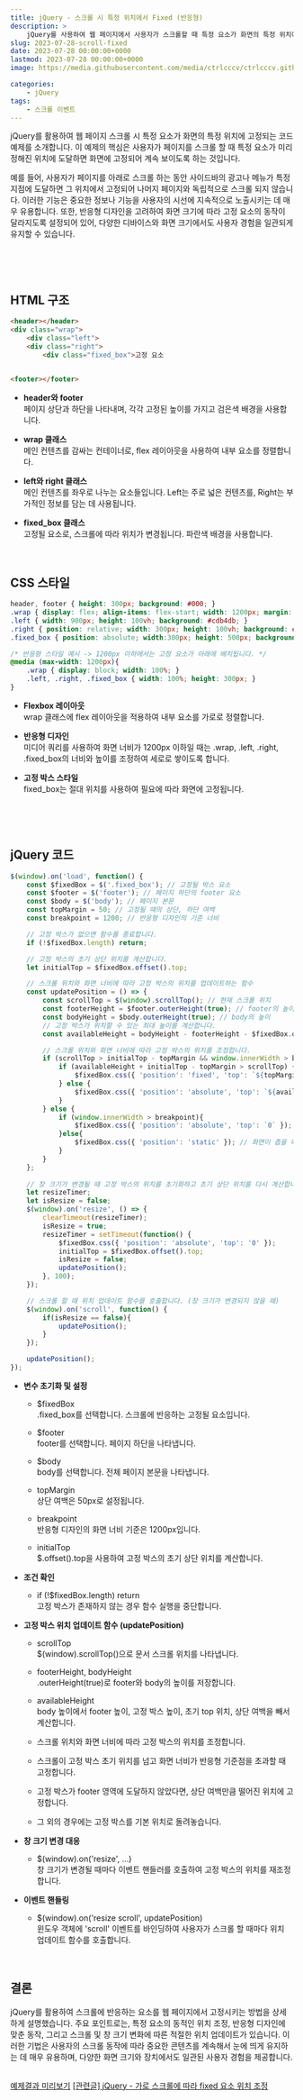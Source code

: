```yaml
---
title: jQuery - 스크롤 시 특정 위치에서 Fixed (반응형)
description: >  
    jQuery를 사용하여 웹 페이지에서 사용자가 스크롤할 때 특정 요소가 화면의 특정 위치에 고정되는 방법을 설명합니다. 반응형 디자인을 고려한 이 예제는 HTML 구조, CSS 스타일, jQuery 코드를 자세히 다루며, 스크롤 및 창 크기 변경에 반응하는 동적인 웹 페이지 기능 구현을 보여줍니다.
slug: 2023-07-28-scroll-fixed
date: 2023-07-28 00:00:00+0000
lastmod: 2023-07-28 00:00:00+0000
image: https://media.githubusercontent.com/media/ctrlcccv/ctrlcccv.github.io/master/assets/img/post/2023-07-28-scroll-fixed.webp

categories:
    - jQuery
tags:
    - 스크롤 이벤트
---
```

jQuery를 활용하여 웹 페이지 스크롤 시 특정 요소가 화면의 특정 위치에 고정되는 코드 예제를 소개합니다. 이 예제의 핵심은 사용자가 페이지를 스크롤 할 때 특정 요소가 미리 정해진 위치에 도달하면 화면에 고정되어 계속 보이도록 하는 것입니다.   

예를 들어, 사용자가 페이지를 아래로 스크롤 하는 동안 사이드바의 광고나 메뉴가 특정 지점에 도달하면 그 위치에서 고정되어 나머지 페이지와 독립적으로 스크롤 되지 않습니다. 이러한 기능은 중요한 정보나 기능을 사용자의 시선에 지속적으로 노출시키는 데 매우 유용합니다. 또한, 반응형 디자인을 고려하여 화면 크기에 따라 고정 요소의 동작이 달라지도록 설정되어 있어, 다양한 디바이스와 화면 크기에서도 사용자 경험을 일관되게 유지할 수 있습니다.  

<br>

<ins class="adsbygoogle"
     style="display:block; text-align:center;"
     data-ad-layout="in-article"
     data-ad-format="fluid"
     data-ad-client="ca-pub-8535540836842352"
     data-ad-slot="2974559225"></ins>
<script>
     (adsbygoogle = window.adsbygoogle || []).push({});
</script>


<br>

## HTML 구조
```html
<header></header>
<div class="wrap">
    <div class="left">
    <div class="right">
        <div class="fixed_box">고정 요소
    

<footer></footer>
```
* **header와 footer**  
페이지 상단과 하단을 나타내며, 각각 고정된 높이를 가지고 검은색 배경을 사용합니다.  

* **wrap 클래스**   
메인 컨텐츠를 감싸는 컨테이너로, flex 레이아웃을 사용하여 내부 요소를 정렬합니다.

* **left와 right 클래스**  
메인 컨텐츠를 좌우로 나누는 요소들입니다. Left는 주로 넓은 컨텐츠를, Right는 부가적인 정보를 담는 데 사용됩니다.

* **fixed_box 클래스**  
고정될 요소로, 스크롤에 따라 위치가 변경됩니다. 파란색 배경을 사용합니다.  
<br>

## CSS 스타일
```css
header, footer { height: 300px; background: #000; } 
.wrap { display: flex; align-items: flex-start; width: 1200px; margin: 0 auto; } 
.left { width: 900px; height: 100vh; background: #cdb4db; } 
.right { position: relative; width: 300px; height: 100vh; background: #ffc8dd; } 
.fixed_box { position: absolute; width:300px; height: 500px; background: #a2d2ff; } 

/* 반응형 스타일 예시 -> 1200px 이하에서는 고정 요소가 아래에 배치됩니다. */
@media (max-width: 1200px){
    .wrap { display: block; width: 100%; } 
    .left, .right, .fixed_box { width: 100%; height: 300px; } 
}
```
* **Flexbox 레이아웃**  
wrap 클래스에 flex 레이아웃을 적용하여 내부 요소를 가로로 정렬합니다.  

* **반응형 디자인**   
미디어 쿼리를 사용하여 화면 너비가 1200px 이하일 때는 .wrap, .left, .right, .fixed_box의 너비와 높이를 조정하여 세로로 쌓이도록 합니다.

* **고정 박스 스타일**  
fixed_box는 절대 위치를 사용하여 필요에 따라 화면에 고정됩니다.

<br>

<ins class="adsbygoogle"
     style="display:block; text-align:center;"
     data-ad-layout="in-article"
     data-ad-format="fluid"
     data-ad-client="ca-pub-8535540836842352"
     data-ad-slot="2974559225"></ins>
<script>
     (adsbygoogle = window.adsbygoogle || []).push({});
</script>


<br>

## jQuery 코드
```js
$(window).on('load', function() {
    const $fixedBox = $('.fixed_box'); // 고정될 박스 요소
    const $footer = $('footer'); // 페이지 하단의 footer 요소
    const $body = $('body'); // 페이지 본문
    const topMargin = 50; // 고정될 때의 상단, 하단 여백
    const breakpoint = 1200; // 반응형 디자인의 기준 너비

    // 고정 박스가 없으면 함수를 종료합니다.
    if (!$fixedBox.length) return;

    // 고정 박스의 초기 상단 위치를 계산합니다.
    let initialTop = $fixedBox.offset().top;

    // 스크롤 위치와 화면 너비에 따라 고정 박스의 위치를 업데이트하는 함수
    const updatePosition = () => {
        const scrollTop = $(window).scrollTop(); // 현재 스크롤 위치
        const footerHeight = $footer.outerHeight(true); // footer의 높이
        const bodyHeight = $body.outerHeight(true); // body의 높이
        // 고정 박스가 위치할 수 있는 최대 높이를 계산합니다.
        const availableHeight = bodyHeight - footerHeight - $fixedBox.outerHeight(true) - initialTop - topMargin;

        // 스크롤 위치와 화면 너비에 따라 고정 박스의 위치를 조정합니다.
        if (scrollTop > initialTop - topMargin && window.innerWidth > breakpoint) {
            if (availableHeight + initialTop - topMargin > scrollTop) {
                $fixedBox.css({ 'position': 'fixed', 'top': `${topMargin}px` });
            } else {
                $fixedBox.css({ 'position': 'absolute', 'top': `${availableHeight}px` });
            }
        } else {
            if (window.innerWidth > breakpoint){
                $fixedBox.css({ 'position': 'absolute', 'top': `0` }); // 고정 박스 위치가 최상단일 때
            }else{
                $fixedBox.css({ 'position': 'static' }); // 화면이 좁을 때는 기본 위치로 설정
            }
        }
    };
    
    // 창 크기가 변경될 때 고정 박스의 위치를 초기화하고 초기 상단 위치를 다시 계산합니다.
    let resizeTimer;
    let isResize = false;
    $(window).on('resize', () => {
        clearTimeout(resizeTimer);
        isResize = true;
        resizeTimer = setTimeout(function() {
            $fixedBox.css({ 'position': 'absolute', 'top': '0' });
            initialTop = $fixedBox.offset().top;
            isResize = false;
            updatePosition();
        }, 100);
    });

    // 스크롤 할 때 위치 업데이트 함수를 호출합니다. (창 크기가 변경되지 않을 때)
    $(window).on('scroll', function() {
        if(isResize == false){
            updatePosition();
        }
    });

    updatePosition();
});
```
* **변수 초기화 및 설정**  
  * $fixedBox  
  .fixed_box를 선택합니다. 스크롤에 반응하는 고정될 요소입니다.  

  * $footer  
  footer를 선택합니다. 페이지 하단을 나타냅니다.  

  * $body  
  body를 선택합니다. 전체 페이지 본문을 나타냅니다.  

  * topMargin  
  상단 여백은 50px로 설정됩니다.  

  * breakpoint  
  반응형 디자인의 화면 너비 기준은 1200px입니다.  

  * initialTop  
  $.offset().top을 사용하여 고정 박스의 초기 상단 위치를 계산합니다.  

* **조건 확인**  
  * if (!$fixedBox.length) return  
  고정 박스가 존재하지 않는 경우 함수 실행을 중단합니다.

* **고정 박스 위치 업데이트 함수 (updatePosition)**
  * scrollTop  
  $(window).scrollTop()으로 문서 스크롤 위치를 나타냅니다.

  * footerHeight, bodyHeight  
  .outerHeight(true)로 footer와 body의 높이를 저장합니다.

  * availableHeight  
  body 높이에서 footer 높이, 고정 박스 높이, 초기 top 위치, 상단 여백을 빼서 계산합니다.

  * 스크롤 위치와 화면 너비에 따라 고정 박스의 위치를 조정합니다.
  * 스크롤이 고정 박스 초기 위치를 넘고 화면 너비가 반응형 기준점을 초과할 때 고정합니다.
  * 고정 박스가 footer 영역에 도달하지 않았다면, 상단 여백만큼 떨어진 위치에 고정합니다.
  * 그 외의 경우에는 고정 박스를 기본 위치로 돌려놓습니다.

* **창 크기 변경 대응**  
  * $(window).on('resize', ...)  
  창 크기가 변경될 때마다 이벤트 핸들러를 호출하여 고정 박스의 위치를 재조정합니다.

* **이벤트 핸들링**  
  * $(window).on('resize scroll', updatePosition)  
  윈도우 객체에 'scroll' 이벤트를 바인딩하여 사용자가 스크롤 할 때마다 위치 업데이트 함수를 호출합니다.

<br>

## 결론
jQuery를 활용하여 스크롤에 반응하는 요소를 웹 페이지에서 고정시키는 방법을 상세하게 설명했습니다. 주요 포인트로는, 특정 요소의 동적인 위치 조정, 반응형 디자인에 맞춘 동작, 그리고 스크롤 및 창 크기 변화에 따른 적절한 위치 업데이트가 있습니다. 이러한 기법은 사용자의 스크롤 동작에 따라 중요한 콘텐츠를 계속해서 눈에 띄게 유지하는 데 매우 유용하며, 다양한 화면 크기와 장치에서도 일관된 사용자 경험을 제공합니다.  
<br>

<div class="btn_wrap">
    <a target="_blank" href="https://ctrlcccv.github.io/ctrlcccv-demo/2023-07-28-scroll-fixed/">예제결과 미리보기</a>
    <a href="https://ctrlcccv.github.io/code/2023-12-02-fixed-scroll/">[관련글] jQuery - 가로 스크롤에 따라 fixed 요소 위치 조정</a>
</div>
